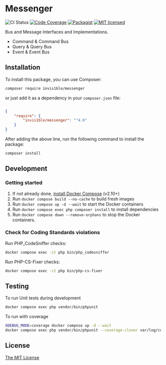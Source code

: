 Messenger
==================

![CI Status](https://github.com/Invis1ble/messenger/actions/workflows/ci.yml/badge.svg?event=push)
[![Code Coverage](https://codecov.io/gh/Invis1ble/messenger/graph/badge.svg?token=AQRIP417A4)](https://codecov.io/gh/Invis1ble/messenger)
[![Packagist](https://img.shields.io/packagist/v/Invis1ble/messenger.svg)](https://packagist.org/packages/Invis1ble/messenger)
[![MIT licensed](https://img.shields.io/badge/license-MIT-blue.svg)](./LICENSE)

Bus and Message Interfaces and Implementations.

- Command & Command Bus
- Query & Query Bus
- Event & Event Bus

Installation
------------

To install this package, you can use Composer:

```sh
composer require invis1ble/messenger
```

or just add it as a dependency in your `composer.json` file:

```json

{
    "require": {
        "invis1ble/messenger": "^4.0"
    }
}
```

After adding the above line, run the following command to install the package:

```sh
composer install
```


Development
-----------

### Getting started

1. If not already done, [install Docker Compose](https://docs.docker.com/compose/install/) (v2.10+)
2. Run `docker compose build --no-cache` to build fresh images
3. Run `docker compose up -d --wait` to start the Docker containers
4. Run `docker compose exec php composer install` to install dependencies
5. Run `docker compose down --remove-orphans` to stop the Docker containers.

### Check for Coding Standards violations

Run PHP_CodeSniffer checks:

```sh
docker compose exec -it php bin/php_codesniffer
```

Run PHP-CS-Fixer checks:

```sh
docker compose exec -it php bin/php-cs-fixer
```


Testing
-------

To run Unit tests during development

```sh
docker compose exec php vendor/bin/phpunit
```

To run with coverage

```sh
XDEBUG_MODE=coverage docker compose up -d --wait
docker compose exec php vendor/bin/phpunit --coverage-clover var/log/coverage-clover.xml
```


License
-------

[The MIT License](./LICENSE)
